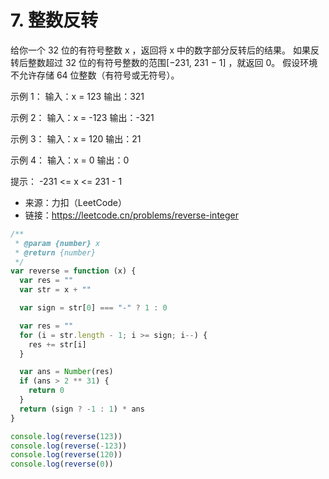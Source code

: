 # 7. 整数反转

给你一个 32 位的有符号整数 x ，返回将 x 中的数字部分反转后的结果。
如果反转后整数超过 32 位的有符号整数的范围[−231, 231 − 1] ，就返回 0。
假设环境不允许存储 64 位整数（有符号或无符号）。

示例 1：
输入：x = 123
输出：321

示例 2：
输入：x = -123
输出：-321

示例 3：
输入：x = 120
输出：21

示例 4：
输入：x = 0
输出：0

提示：
-231 <= x <= 231 - 1

- 来源：力扣（LeetCode）
- 链接：https://leetcode.cn/problems/reverse-integer

```javascript
/**
 * @param {number} x
 * @return {number}
 */
var reverse = function (x) {
  var res = ""
  var str = x + ""

  var sign = str[0] === "-" ? 1 : 0

  var res = ""
  for (i = str.length - 1; i >= sign; i--) {
    res += str[i]
  }

  var ans = Number(res)
  if (ans > 2 ** 31) {
    return 0
  }
  return (sign ? -1 : 1) * ans
}

console.log(reverse(123))
console.log(reverse(-123))
console.log(reverse(120))
console.log(reverse(0))
```
